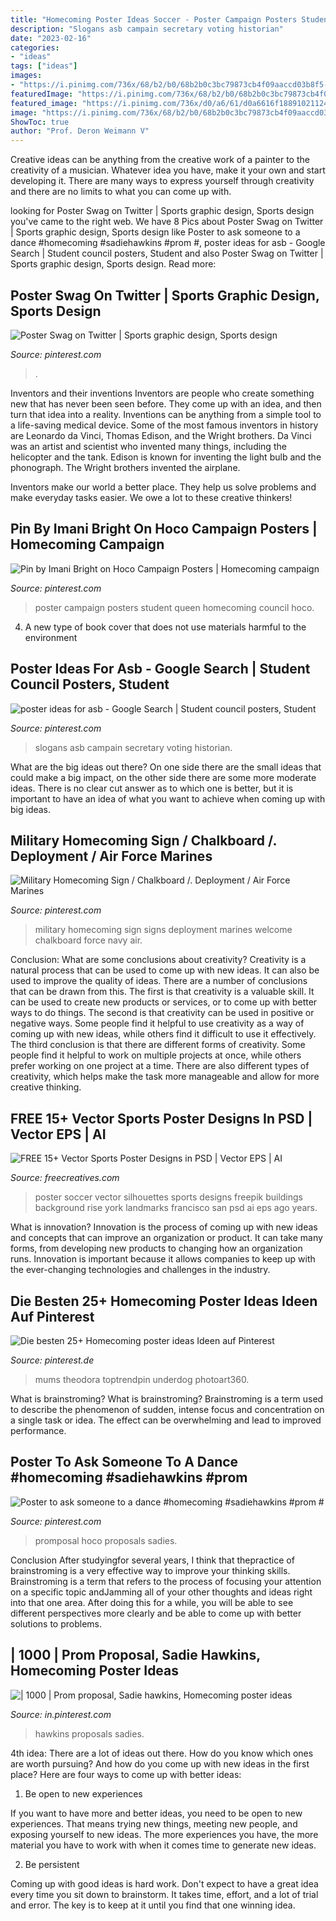 ```yaml
---
title: "Homecoming Poster Ideas Soccer - Poster Campaign Posters Student Queen Homecoming Council Hoco"
description: "Slogans asb campain secretary voting historian"
date: "2023-02-16"
categories:
- "ideas"
tags: ["ideas"]
images:
- "https://i.pinimg.com/736x/68/b2/b0/68b2b0c3bc79873cb4f09aaccd03b8f5--campaign-posters.jpg"
featuredImage: "https://i.pinimg.com/736x/68/b2/b0/68b2b0c3bc79873cb4f09aaccd03b8f5--campaign-posters.jpg"
featured_image: "https://i.pinimg.com/736x/d0/a6/61/d0a6616f18891021124ecb7b4992af91.jpg"
image: "https://i.pinimg.com/736x/68/b2/b0/68b2b0c3bc79873cb4f09aaccd03b8f5--campaign-posters.jpg"
ShowToc: true
author: "Prof. Deron Weimann V"
---
```



Creative ideas can be anything from the creative work of a painter to the creativity of a musician. Whatever idea you have, make it your own and start developing it. There are many ways to express yourself through creativity and there are no limits to what you can come up with.

	

		
looking for Poster Swag on Twitter | Sports graphic design, Sports design you've came to the right web. We have 8 Pics about Poster Swag on Twitter | Sports graphic design, Sports design like Poster to ask someone to a dance #homecoming #sadiehawkins #prom #, poster ideas for asb - Google Search | Student council posters, Student and also Poster Swag on Twitter | Sports graphic design, Sports design. Read more:
		
    
## Poster Swag On Twitter | Sports Graphic Design, Sports Design

<img loading=lazy src="https://i.pinimg.com/736x/6f/4c/84/6f4c8492a95a53b549876a4db9596509.jpg" onerror="this.onerror=null;this.src='https://tse3.mm.bing.net/th?id=OIP.JOz8093yovM_xG4sdAPLKAHaLI&amp;pid=15.1';" alt="Poster Swag on Twitter | Sports graphic design, Sports design">

_Source: pinterest.com_

>. 

	

Inventors and their inventions
Inventors are people who create something new that has never been seen before. They come up with an idea, and then turn that idea into a reality. Inventions can be anything from a simple tool to a life-saving medical device.
Some of the most famous inventors in history are Leonardo da Vinci, Thomas Edison, and the Wright brothers. Da Vinci was an artist and scientist who invented many things, including the helicopter and the tank. Edison is known for inventing the light bulb and the phonograph. The Wright brothers invented the airplane.

Inventors make our world a better place. They help us solve problems and make everyday tasks easier. We owe a lot to these creative thinkers!

    
## Pin By Imani Bright On Hoco Campaign Posters | Homecoming Campaign

<img loading=lazy src="https://i.pinimg.com/736x/68/b2/b0/68b2b0c3bc79873cb4f09aaccd03b8f5--campaign-posters.jpg" onerror="this.onerror=null;this.src='https://tse2.mm.bing.net/th?id=OIP.e16s5p5YMIsu7Io56pRr8wHaNK&amp;pid=15.1';" alt="Pin by Imani Bright on Hoco Campaign Posters | Homecoming campaign">

_Source: pinterest.com_

>poster campaign posters student queen homecoming council hoco. 

	

4. A new type of book cover that does not use materials harmful to the environment 

    
## Poster Ideas For Asb - Google Search | Student Council Posters, Student

<img loading=lazy src="https://i.pinimg.com/736x/98/cb/e9/98cbe9ac932de13d65f314c4b28d7683.jpg" onerror="this.onerror=null;this.src='https://tse4.mm.bing.net/th?id=OIP.ZglI7k-URaheysUUeEjodQHaJ5&amp;pid=15.1';" alt="poster ideas for asb - Google Search | Student council posters, Student">

_Source: pinterest.com_

>slogans asb campain secretary voting historian. 

	

What are the big ideas out there?
On one side there are the small ideas that could make a big impact, on the other side there are some more moderate ideas. There is no clear cut answer as to which one is better, but it is important to have an idea of what you want to achieve when coming up with big ideas.

    
## Military Homecoming Sign / Chalkboard /. Deployment / Air Force Marines

<img loading=lazy src="https://i.pinimg.com/736x/ec/d8/76/ecd876936c78442a5812c7b23f21cd1a.jpg" onerror="this.onerror=null;this.src='https://tse3.mm.bing.net/th?id=OIP.ahWY1Km7oIp5usm07GUNagHaJQ&amp;pid=15.1';" alt="Military Homecoming Sign / Chalkboard /. Deployment / Air Force Marines">

_Source: pinterest.com_

>military homecoming sign signs deployment marines welcome chalkboard force navy air. 

	

Conclusion: What are some conclusions about creativity?
Creativity is a natural process that can be used to come up with new ideas. It can also be used to improve the quality of ideas. There are a number of conclusions that can be drawn from this. The first is that creativity is a valuable skill. It can be used to create new products or services, or to come up with better ways to do things. The second is that creativity can be used in positive or negative ways. Some people find it helpful to use creativity as a way of coming up with new ideas, while others find it difficult to use it effectively. The third conclusion is that there are different forms of creativity. Some people find it helpful to work on multiple projects at once, while others prefer working on one project at a time. There are also different types of creativity, which helps make the task more manageable and allow for more creative thinking.

    
## FREE 15+ Vector Sports Poster Designs In PSD | Vector EPS | AI

<img loading=lazy src="https://images.freecreatives.com/wp-content/uploads/2015/09/poster.jpg" onerror="this.onerror=null;this.src='https://tse2.mm.bing.net/th?id=OIP.KcQSnq8fVVwfJEUlWordUgHaHa&amp;pid=15.1';" alt="FREE 15+ Vector Sports Poster Designs in PSD | Vector EPS | AI">

_Source: freecreatives.com_

>poster soccer vector silhouettes sports designs freepik buildings background rise york landmarks francisco san psd ai eps ago years. 

	

What is innovation?
Innovation is the process of coming up with new ideas and concepts that can improve an organization or product. It can take many forms, from developing new products to changing how an organization runs. Innovation is important because it allows companies to keep up with the ever-changing technologies and challenges in the industry.

    
## Die Besten 25+ Homecoming Poster Ideas Ideen Auf Pinterest

<img loading=lazy src="https://i.pinimg.com/474x/65/79/a9/6579a9af83674ae1e95e3cc91b5cb3bf.jpg" onerror="this.onerror=null;this.src='https://tse3.mm.bing.net/th?id=OIP.JOgZpGsXgqSVDELoQ9Oe_AAAAA&amp;pid=15.1';" alt="Die besten 25+ Homecoming poster ideas Ideen auf Pinterest">

_Source: pinterest.de_

>mums theodora toptrendpin underdog photoart360. 

	

What is brainstroming?
What is brainstroming? Brainstroming is a term used to describe the phenomenon of sudden, intense focus and concentration on a single task or idea. The effect can be overwhelming and lead to improved performance.

    
## Poster To Ask Someone To A Dance #homecoming #sadiehawkins #prom #

<img loading=lazy src="https://i.pinimg.com/736x/5b/ab/78/5bab78e74ea78b87320cd225de994a35.jpg" onerror="this.onerror=null;this.src='https://tse1.mm.bing.net/th?id=OIP.Yi0J6BCNhF2Csn5tnPEV1QHaNK&amp;pid=15.1';" alt="Poster to ask someone to a dance #homecoming #sadiehawkins #prom #">

_Source: pinterest.com_

>promposal hoco proposals sadies. 

	

Conclusion
After studyingfor several years, I think that thepractice of brainstroming is a very effective way to improve your thinking skills. Brainstroming is a term that refers to the process of focusing your attention on a specific topic andJamming all of your other thoughts and ideas right into that one area. After doing this for a while, you will be able to see different perspectives more clearly and be able to come up with better solutions to problems.

    
## | 1000 | Prom Proposal, Sadie Hawkins, Homecoming Poster Ideas

<img loading=lazy src="https://i.pinimg.com/736x/d0/a6/61/d0a6616f18891021124ecb7b4992af91.jpg" onerror="this.onerror=null;this.src='https://tse3.mm.bing.net/th?id=OIP.5uWxZ6aNBteJMOUqJCIFSAHaJ3&amp;pid=15.1';" alt="| 1000 | Prom proposal, Sadie hawkins, Homecoming poster ideas">

_Source: in.pinterest.com_

>hawkins proposals sadies. 

	

4th idea:
There are a lot of ideas out there. How do you know which ones are worth pursuing? And how do you come up with new ideas in the first place?
Here are four ways to come up with better ideas:

1. Be open to new experiences

If you want to have more and better ideas, you need to be open to new experiences. That means trying new things, meeting new people, and exposing yourself to new ideas. The more experiences you have, the more material you have to work with when it comes time to generate new ideas.

2. Be persistent

Coming up with good ideas is hard work. Don't expect to have a great idea every time you sit down to brainstorm. It takes time, effort, and a lot of trial and error. The key is to keep at it until you find that one winning idea.

